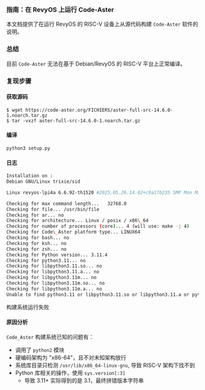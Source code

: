 ### **指南：在 RevyOS 上运行 Code-Aster**

本文档提供了在运行 RevyOS 的 RISC-V 设备上从源代码构建 `Code-Aster` 软件的说明。

### 总结

目前 `Code-Aster` 无法在基于 Debian/RevyOS 的 RISC-V 平台上正常编译。

### 复现步骤

#### 获取源码
```
$ wget https://code-aster.org/FICHIERS/aster-full-src-14.6.0-1.noarch.tar.gz
$ tar -vxzf aster-full-src-14.6.0-1.noarch.tar.gz
```

#### 编译
```
python3 setup.py
```

#### 日志
```bash
Installation on :
Debian GNU/Linux trixie/sid

Linux revyos-lpi4a 6.6.92-th1520 #2025.05.26.14.02+c9a17b235 SMP Mon May 26 14:22:33 UTC 2025 riscv64

Checking for max command length...   32768.0
Checking for file... /usr/bin/file
Checking for ar... no
Checking for architecture... Linux / posix / x86\_64
Checking for number of processors (core)... 4 (will use: make -j 4)
Checking for Code\_Aster platform type... LINUX64
Checking for bash... no
Checking for ksh... no
Checking for zsh... no
Checking for Python version... 3.11.4
Checking for python3.11... no
Checking for libpython3.11.so... no
Checking for libpython3.11.a... no
Checking for libpython3.11m... no
Checking for libpython3.11m.so... no
Checking for libpython3.11m.a... no
Unable to find python3.11 or libpython3.11.so or libpython3.11.a or python3.11m or libpython3.11m.so or libpython3.11m.a
```

构建系统运行失败

#### 原因分析

`Code_Aster` 构建系统已知的问题有：

- 调用了 `python2` 模块
- 硬编码架构为 "x86-64"，且不对未知架构放行
- 系统库目录只检测 `/usr/lib/x86_64-linux-gnu`, 导致 RISC-V 架构下找不到
- Python 库相关的操作，使用 `sys.version[:3]`
  - 导致 3.11+ 实际得到的是 3.1，最终拼错版本字符串

